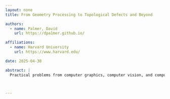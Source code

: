 ```yaml
---
layout: none
title: From Geometry Processing to Topological Defects and Beyond

authors:
  - name: Palmer, David
    url: https://dpa1mer.github.io/

affiliations:
  - name: Harvard University
    url: https://www.harvard.edu/

date: 2025-04-30

abstract: |
  Practical problems from computer graphics, computer vision, and computational engineering reveal surprising connections to the physics of crystals, knot theory, minimal surfaces, and algebraic geometry. These mathematical tools help us devise more robust and efficient algorithms. Conversely, computational exploration with these tools can provide mathematical insight and elucidate new theoretical questions. Taking inspiration from applications in neural surface representation and computational meshing, I will lay out a path forward in interdisciplinary applied geometry.



---
```

